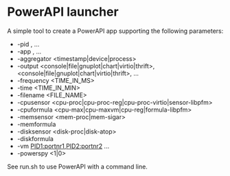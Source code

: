 # PowerAPI launcher

A simple tool to create a PowerAPI app supporting the following parameters:
* -pid <PID1>,<PID2> ...
* -app <APP1>,<APP2> ...
* -aggregator <timestamp|device|process>
* -output <console|file|gnuplot|chart|virtio|thrift>,<console|file|gnuplot|chart|virtio|thrift>, ...
* -frequency <TIME_IN_MS>
* -time <TIME_IN_MIN>
* -filename <FILE_NAME>
* -cpusensor <cpu-proc|cpu-proc-reg|cpu-proc-virtio|sensor-libpfm>
* -cpuformula <cpu-max|cpu-maxvm|cpu-reg|formula-libpfm>
* -memsensor <mem-proc|mem-sigar>
* -memformula <mem-single>
* -disksensor <disk-proc|disk-atop>
* -diskformula <disk-single>
* -vm <PID1:portnr1>,<PID2:portnr2> ...
* -powerspy <1|0>

 See run.sh to use PowerAPI with a command line.